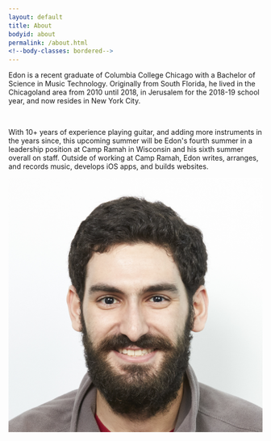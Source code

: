 ```yaml
---
layout: default
title: About
bodyid: about
permalink: /about.html
<!--body-classes: bordered-->
---
```

<div id="abt-wrap" class="bordered">
    <p>Edon is a recent graduate of Columbia College Chicago with a Bachelor of Science in Music Technology. Originally from South Florida, he lived in the Chicagoland area from 2010 until 2018, in Jerusalem for the 2018-19 school year, and now resides in New York City.</p>
    <br>
    <p>With 10+ years of experience playing guitar, and adding more instruments in the years since, this upcoming summer will be Edon's fourth summer in a leadership position at Camp Ramah in Wisconsin and his sixth summer overall on staff. Outside of working at Camp Ramah, Edon writes, arranges, and records music, develops iOS apps, and builds websites.
    </p>
</div>

<div id="hdsht-wrap">
    <img id="headshot" src="images/headshot.jpg">
</div>